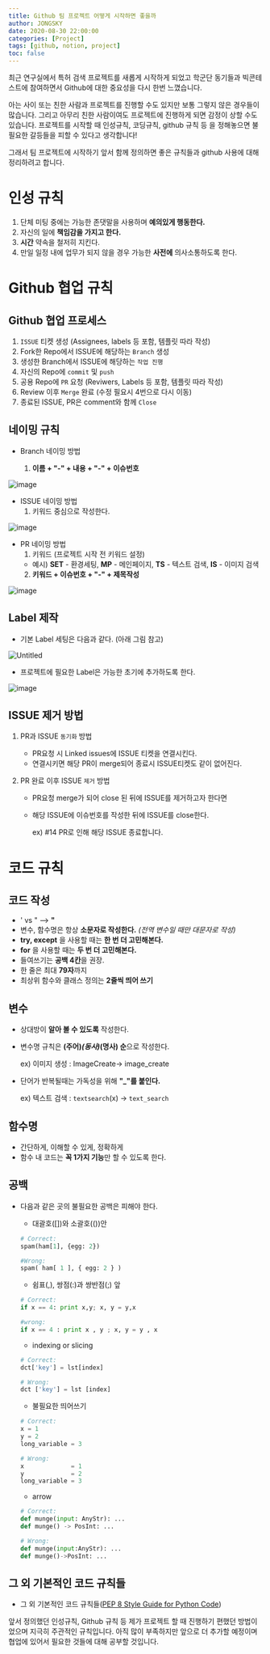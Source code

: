 ```yaml
---
title: Github 팀 프로젝트 어떻게 시작하면 좋을까
author: JONGSKY
date: 2020-08-30 22:00:00
categories: [Project]
tags: [github, notion, project]
toc: false
---
```


최근 연구실에서 특허 검색 프로젝트를 새롭게 시작하게 되었고 학군단 동기들과 빅콘테스트에 참여하면서 Github에 대한 중요성을 다시 한번 느꼈습니다.

아는 사이 또는 친한 사람과 프로젝트를 진행할 수도 있지만 보통 그렇지 않은 경우들이 많습니다. 그리고 아무리 친한 사람이여도 프로젝트에 진행하게 되면 감정이 상할 수도 있습니다. 프로젝트를 시작할 때 인성규칙, 코딩규칙, github 규칙 등 을 정해놓으면 불필요한 갈등들을 피할 수 있다고 생각합니다!

그래서 팀 프로젝트에 시작하기 앞서 함께 정의하면 좋은 규칙들과 github 사용에 대해 정리하려고 합니다.

# 인성 규칙

1. 단체 미팅 중에는 가능한 존댓말을 사용하며 **예의있게 행동한다.**
2. 자신의 일에 **책임감을 가지고 한다.**
3. **시간** 약속을 철저히 지킨다.
4. 만일 일정 내에 업무가 되지 않을 경우 가능한 **사전에** 의사소통하도록 한다.

# Github 협업 규칙

## Github 협업 프로세스

1. `ISSUE` 티켓 생성 (Assignees, labels 등 포함, 템플릿 따라 작성)
2. Fork한 Repo에서 ISSUE에 해당하는 `Branch` 생성
3. 생성한 Branch에서 ISSUE에 해당하는 `작업 진행`
4. 자신의 Repo에 `commit` 및 `push`
5. 공용 Repo에 `PR` 요청 (Reviwers, Labels 등 포함, 템플릿 따라 작성)
6. Review 이후 `Merge` 완료 (수정 필요시 4번으로 다시 이동)
7. 종료된 ISSUE, PR은 comment와 함께 `Close`

## 네이밍 규칙

- Branch 네이밍 방법

    1. **이름 + "-" + 내용 + "-" + 이슈번호**

![image](https://user-images.githubusercontent.com/40276516/91656388-527b8280-eaf3-11ea-8aba-6d99a33254a2.png)

- ISSUE 네이밍 방법
    1. 키워드 중심으로 작성한다.

![image](https://user-images.githubusercontent.com/40276516/91656290-9752e980-eaf2-11ea-80a6-f80b61305398.png)

- PR 네이밍 방법
    1. 키워드 (프로젝트 시작 전 키워드 설정)
    - 예시) **SET** - 환경세팅, **MP** - 메인페이지, **TS** - 텍스트 검색, **IS** - 이미지 검색
    2. **키워드 + 이슈번호 + "-" + 제목작성**

![image](https://user-images.githubusercontent.com/40276516/91656262-74283a00-eaf2-11ea-97fc-bb3a40b0a109.png)

## Label 제작

- 기본 Label 세팅은 다음과 같다. (아래 그림 참고)

![Untitled](https://user-images.githubusercontent.com/40276516/91656460-cb7ada00-eaf3-11ea-8b4c-f39049fca1ce.png)

- 프로젝트에 필요한 Label은 가능한 초기에 추가하도록 한다.

![image](https://user-images.githubusercontent.com/40276516/91656494-0e3cb200-eaf4-11ea-80d5-f01e0d00e1d2.png)

## ISSUE 제거 방법

1. PR과 ISSUE `동기화` 방법

    - PR요청 시 Linked issues에 ISSUE 티켓을 연결시킨다.
    - 연결시키면 해당 PR이 merge되어 종료시 ISSUE티켓도 같이 없어진다.

2. PR 완료 이후 ISSUE `제거` 방법

    - PR요청 merge가 되어 close 된 뒤에 ISSUE를 제거하고자 한다면
    - 해당 ISSUE에 이슈번호를 작성한 뒤에 ISSUE를 close한다.

        ex) #14 PR로 인해 해당 ISSUE 종료합니다.

# 코드 규칙

## 코드 작성

- ' vs "  —>  **"**
- 변수, 함수명은 항상  **소문자로 작성한다.** *(전역 변수일 때만 대문자로 작성)*
- **try, except** 을 사용할 때는 **한 번 더 고민해본다.**
- **for** 을 사용할 때는 **두 번 더 고민해본다.**
- 들여쓰기는 **공백 4칸**을 권장.
- 한 줄은 최대 **79자**까지
- 최상위 함수와 클래스 정의는 **2줄씩 띄어 쓰기**

## 변수

- 상대방이 **알아 볼 수 있도록** 작성한다.
- 변수명 규칙은 **(주어)_(동사)_(명사) 순**으로 작성한다.

    ex) 이미지 생성 :  ImageCreate→ image_create

- 단어가 반복될때는 가독성을 위해 **"_"를 붙인다.**

    ex) 텍스트 검색 : `textsearch`(x) → `text_search`

## 함수명

- 간단하게, 이해할 수 있게, 정확하게
- 함수 내 코드는 **꼭 1가지 기능**만 할 수 있도록 한다.

## 공백

- 다음과 같은 곳의 불필요한 공백은 피해야 한다.
    - 대괄호([])와 소괄호(())안

    ```python
    # Correct:
    spam(ham[1], {egg: 2})

    #Wrong:
    spam( ham[ 1 ], { egg: 2 } )
    ```

    - 쉼표(,), 쌍점(:)과 쌍반점(;) 앞

    ```python
    # Correct:
    if x == 4: print x,y; x, y = y,x

    #wrong:
    if x == 4 : print x , y ; x, y = y , x
    ```

    - indexing or slicing

    ```python
    # Correct:
    dct['key'] = lst[index]

    # Wrong:
    dct ['key'] = lst [index]
    ```

    - 불필요한 띄어쓰기

    ```python
    # Correct:
    x = 1
    y = 2
    long_variable = 3

    # Wrong:
    x             = 1
    y             = 2
    long_variable = 3
    ```

    - arrow 

    ```python
    # Correct:
    def munge(input: AnyStr): ...
    def munge() -> PosInt: ...

    # Wrong:
    def munge(input:AnyStr): ...
    def munge()->PosInt: ...
    ```

## 그 외 기본적인 코드 규칙들

- 그 외 기본적인 코드 규칙들(<a href="https://www.python.org/dev/peps/pep-0008/#whitespace-in-expressions-and-statements">PEP 8 Style Guide for Python Code</a>)

앞서 정의했던 인성규칙, Github 규칙 등 제가 프로젝트 할 때 진행하기 편했던 방법이었으며 지극히 주관적인 규칙입니다. 아직 많이 부족하지만 앞으로 더 추가할 예정이며 협업에 있어서 필요한 것들에 대해 공부할 것입니다.